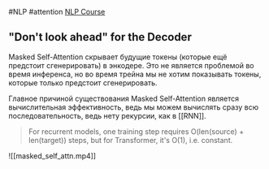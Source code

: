 #NLP #attention 
[NLP Course](https://lena-voita.github.io/nlp_course/seq2seq_and_attention.html)
## "Don't look ahead" for the Decoder
Masked Self-Attention скрывает будущие токены (которые ещё предстоит сгенерировать) в энкодере. Это не является проблемой во время инференса, но во время трейна мы не хотим показывать токены, которые только предстоит сгенерировать.

Главное причиной существования Masked Self-Attention является вычислительная эффективность, ведь мы можем вычислять сразу всю последовательность, ведь нету рекурсии, как в [[RNN]]. 

> For recurrent models, one training step requires O(len(source) + len(target)) steps, but for Transformer, it's O(1), i.e. constant.

![[masked_self_attn.mp4]]